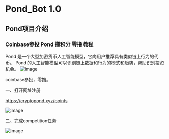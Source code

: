 # Pond_Bot 1.0
## Pond项目介绍
### Coinbase参投 Pond 攒积分 零撸 教程
Pond 是一个大型加密货币人工智能模型，它向用户推荐具有类似链上行为的代币。 Pond 的人工智能模型可以识别链上数据和行为的模式和趋势，帮助识别投资机会。
![image](https://github.com/user-attachments/assets/e9d3ccef-0e2a-48a6-b6c9-3708c863e689)

coinbase参投，零撸。

一、打开网址注册

https://cryptopond.xyz/points

![image](https://github.com/user-attachments/assets/845b60cc-51dd-4c54-9619-7e4e63aff2d8)


二、完成competition任务

![image](https://github.com/user-attachments/assets/bb4c9bdb-c999-453e-8ee8-d095a4877efb)

